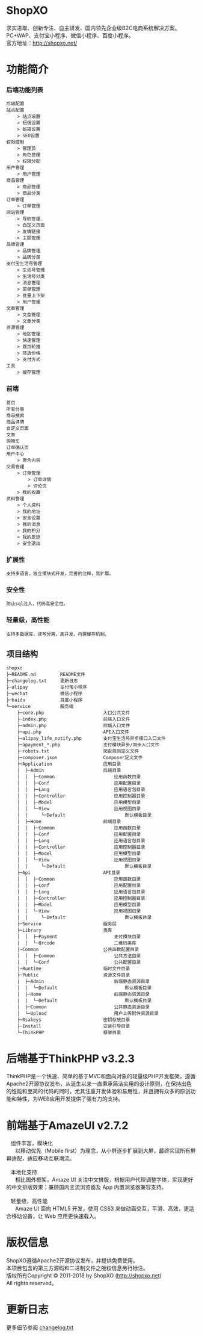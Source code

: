 # ShopXO
求实进取、创新专注、自主研发、国内领先企业级B2C电商系统解决方案。<br />
 PC+WAP、支付宝小程序、微信小程序、百度小程序。
<br />官方地址：http://shopxo.net/

# 功能简介
### 后端功能列表
```
后端配置
站点配置
    > 站点设置
    > 短信设置
    > 邮箱设置
    > SEO设置
权限控制
    > 管理员
    > 角色管理
    > 权限分配
用户管理
    > 用户管理
商品管理
    > 商品管理
    > 商品分类
订单管理
    > 订单管理
网站管理
    > 导航管理
    > 自定义页面
    > 友情链接
    > 主题管理
品牌管理
    > 品牌管理
    > 品牌分类
支付宝生活号管理
    > 生活号管理
    > 生活号分类
    > 消息管理
    > 菜单管理
    > 批量上下架
    > 用户管理
文章管理
    > 文章管理
    > 文章分类
资源管理
    > 地区管理
    > 快递管理
    > 首页轮播
    > 筛选价格
    > 支付方式
工具
    > 缓存管理
```

### 前端
```
首页
所有分类
商品搜索
商品详情
自定义页面
文章
购物车
订单确认页
用户中心
    > 聚合内容
交易管理
    > 订单管理
        > 订单详情
        > 评论页
    > 我的收藏
资料管理
    > 个人资料
    > 我的地址
    > 安全设置
    > 我的消息
    > 我的积分
    > 我的足迹
    > 安全退出
```

### 扩展性
```
支持多语言，独立模块式开发，完善的注释，易扩展。
```

### 安全性
```
防止sql注入，代码高安全性。
```

### 轻量级，高性能
```
支持多数据库，读写分离，高并发，内置缓存机制。
```

## 项目结构
```
shopxo
├─README.md         README文件
├─changelog.txt     更新日志
├─alipay            支付宝小程序
├─wechat            微信小程序
├─baidu             百度小程序
└─service           服务端
    ├─core.php                      入口公共文件
    ├─index.php                     前端入口文件
    ├─admin.php                     后端入口文件
    ├─api.php                       API入口文件
    ├─alipay_life_notify.php        支付宝生活号异步接口入口文件
    ├─apayment_*.php                支付模块异步/同步入口文件
    ├─robots.txt                    爬虫规则定义文件
    ├─composer.json                 Composer定义文件
    ├─Application                   应用目录
    │  ├─Admin                      后端目录
    │  │  ├─Common                      应用函数目录
    │  │  ├─Conf                        应用配置目录
    │  │  ├─Lang                        应用语言包目录
    │  │  ├─Controller                  应用控制器目录
    │  │  ├─Model                       应用模型目录
    │  │  └─View                        应用视图目录
    │  │     └─Default                      默认模板目录
    │  ├─Home                       前端目录
    │  │  ├─Common                      应用函数目录
    │  │  ├─Conf                        应用配置目录
    │  │  ├─Lang                        应用语言包目录
    │  │  ├─Controller                  应用控制器目录
    │  │  ├─Model                       应用模型目录
    │  │  └─View                        应用视图目录
    │  │     └─Default                      默认模板目录
    ├─Api                           API目录
    │  │  ├─Common                      应用函数目录
    │  │  ├─Conf                        应用配置目录
    │  │  ├─Lang                        应用语言包目录
    │  │  ├─Controller                  应用控制器目录
    │  │  ├─Model                       应用模型目录
    │  │  └─View                        应用视图目录
    │  │     └─Default                      默认模板目录
    ├─Service                       服务层
    ├─Library                       类库
    │  │  ├─Payment                     支付模块目录
    │  │  └─Qrcode                      二维码类库
    │─Common                        公共函数配置目录
    │  │  ├─Common                      公共方法目录
    │  │  └─Conf                        公共配置目录
    │─Runtime                       临时文件目录
    ├─Public                        资源文件目录
    │  ├─Admin                          后端静态资源目录
    │  │  └─Default                         默认模板目录
    │  ├─Home                           前端静态资源目录
    │  │  └─Default                         默认模板目录
    │  ├─Common                         公共静态资源目录
    │  └─Upload                         用户上传附件资源目录
    ├─Rsakeys                       密钥存放目录
    ├─Install                       安装引导目录
    └─ThinkPHP                      框架目录
```

# 后端基于ThinkPHP v3.2.3
ThinkPHP是一个快速、简单的基于MVC和面向对象的轻量级PHP开发框架，遵循Apache2开源协议发布，从诞生以来一直秉承简洁实用的设计原则，在保持出色的性能和至简的代码的同时，尤其注重开发体验和易用性，并且拥有众多的原创功能和特性，为WEB应用开发提供了强有力的支持。

# 前端基于AmazeUI v2.7.2
&nbsp;&nbsp;&nbsp;组件丰富，模块化<br />
&nbsp;&nbsp;&nbsp;&nbsp;&nbsp;&nbsp;以移动优先（Mobile first）为理念，从小屏逐步扩展到大屏，最终实现所有屏幕适配，适应移动互联潮流。
<br /><br />
&nbsp;&nbsp;&nbsp;本地化支持<br />
&nbsp;&nbsp;&nbsp;&nbsp;&nbsp;&nbsp;相比国外框架，Amaze UI 关注中文排版，根据用户代理调整字体，实现更好的中文排版效果；兼顾国内主流浏览器及 App 内置浏览器兼容支持。
<br /><br />
&nbsp;&nbsp;&nbsp;轻量级，高性能<br />
&nbsp;&nbsp;&nbsp;&nbsp;&nbsp;&nbsp;Amaze UI 面向 HTML5 开发，使用 CSS3 来做动画交互，平滑、高效，更适合移动设备，让 Web 应用更快速载入。

# 版权信息
ShopXO遵循Apache2开源协议发布，并提供免费使用。<br />
本项目包含的第三方源码和二进制文件之版权信息另行标注。<br />
版权所有Copyright © 2011-2018 by ShopXO (http://shopxo.net)<br />
All rights reserved。<br />

# 更新日志
更多细节参阅 <a href="changelog.txt">changelog.txt</a>
